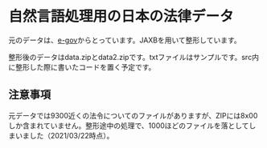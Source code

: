 # 自然言語処理用の日本の法律データ

元のデータは、[e-gov](https://elaws.e-gov.go.jp/download/)からとっています。JAXBを用いて整形しています。

整形後のデータはdata.zipとdata2.zipです。txtファイルはサンプルです。src内に整形した際に書いたコードを置く予定です。



## 注意事項
元データでは9300近くの法令についてのファイルがありますが、ZIPには8x00しか含まれていません。整形途中の処理で、1000ほどのファイルを落としてしまいました（2021/03/22時点）。

